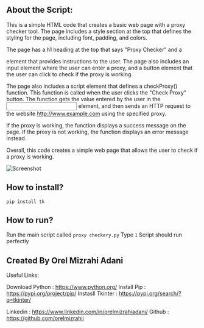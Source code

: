 
<h2>About the Script:</h2>

This is a simple HTML code that creates a basic web page with a proxy checker tool. The page includes a style section at the top that defines the styling for the page, including font, padding, and colors.

The page has a h1 heading at the top that says "Proxy Checker" and a <p> element that provides instructions to the user. The page also includes an input element where the user can enter a proxy, and a button element that the user can click to check if the proxy is working.

The page also includes a script element that defines a checkProxy() function. This function is called when the user clicks the "Check Proxy" button. The function gets the value entered by the user in the <input> element, and then sends an HTTP request to the website http://www.example.com using the specified proxy.

If the proxy is working, the function displays a success message on the page. If the proxy is not working, the function displays an error message instead.

Overall, this code creates a simple web page that allows the user to check if a proxy is working.


![Screenshot](sc.png)

<h2>How to install?</h2>

<code>pip install tk</code>

<h2> How to run?</h2>
<text>Run the main script called <code>proxy checkery.py</code></text>
Type <code>1</code>
Script should run perfectly


<h2>Created By Orel Mizrahi Adani</h2>


Useful Links:

Download Python : https://www.python.org/
Install Pip : https://pypi.org/project/pip/
Instasll Tkinter : https://pypi.org/search/?q=tkinter/

Linkedin : https://www.linkedin.com/in/orelmizrahiadani/
Github : https://github.com/orelmizrahii

